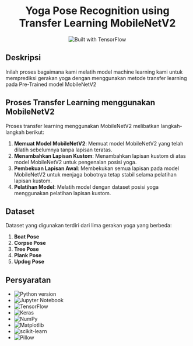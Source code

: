 # <center> Yoga Pose Recognition using Transfer Learning MobileNetV2 </center>

<p align="center">
  <img src="https://img.shields.io/badge/Built%20with-TensorFlow-orange.svg" alt="Built with TensorFlow">
</p>

## Deskripsi 
Inilah proses bagaimana kami melatih model machine learning kami untuk memprediksi gerakan yoga dengan menggunakan metode transfer learning pada Pre-Trained model MobileNetV2

## Proses Transfer Learning menggunakan MobileNetV2
Proses transfer learning menggunakan MobileNetV2 melibatkan langkah-langkah berikut:
1. **Memuat Model MobileNetV2**: Memuat model MobileNetV2 yang telah dilatih sebelumnya tanpa lapisan teratas.
2. **Menambahkan Lapisan Kustom**: Menambahkan lapisan kustom di atas model MobileNetV2 untuk pengenalan posisi yoga.
3. **Pembekuan Lapisan Awal**: Membekukan semua lapisan pada model MobileNetV2 untuk menjaga bobotnya tetap stabil selama pelatihan lapisan kustom.
4. **Pelatihan Model**: Melatih model dengan dataset posisi yoga menggunakan pelatihan lapisan kustom.

## Dataset
Dataset yang digunakan terdiri dari lima gerakan yoga yang berbeda:
1. **Boat Pose**
2. **Corpse Pose**
3. **Tree Pose**
4. **Plank Pose**
5. **Updog Pose**


## Persyaratan
- <img src="https://img.shields.io/badge/Python-3.6+-blue.svg" alt="Python version">
- <img src="https://img.shields.io/badge/Jupyter-Notebook-orange.svg" alt="Jupyter Notebook">
- <img src="https://img.shields.io/badge/Library-TensorFlow-blue.svg" alt="TensorFlow">
- <img src="https://img.shields.io/badge/Library-Keras-blue.svg" alt="Keras">
- <img src="https://img.shields.io/badge/Library-NumPy-blue.svg" alt="NumPy">
- <img src="https://img.shields.io/badge/Library-Matplotlib-blue.svg" alt="Matplotlib">
- <img src="https://img.shields.io/badge/Library-scikit--learn-blue.svg" alt="scikit-learn">
- <img src="https://img.shields.io/badge/Library-Pillow-blue.svg" alt="Pillow">

